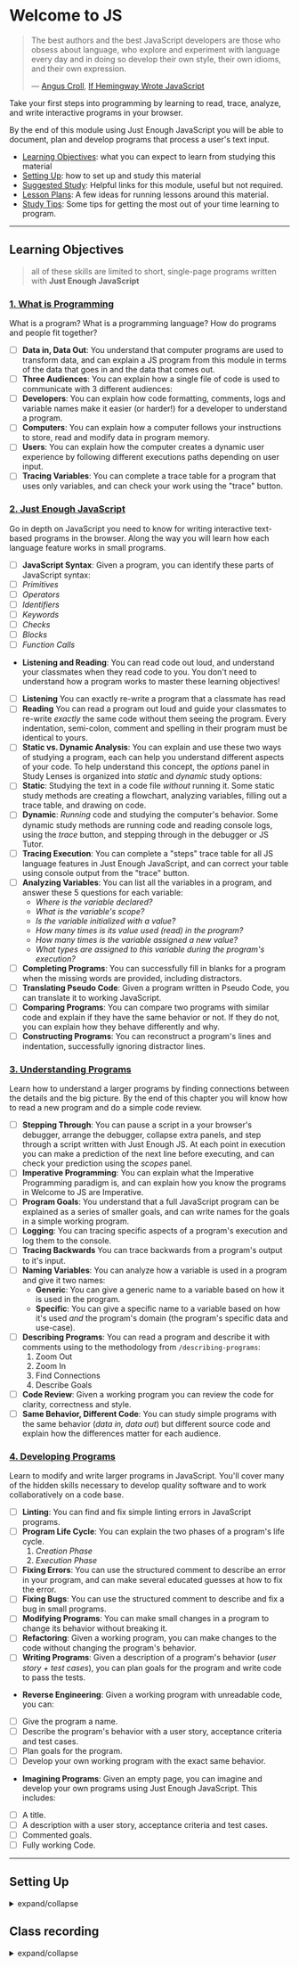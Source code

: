 # Welcome to JS

> The best authors and the best JavaScript developers are those who obsess about
> language, who explore and experiment with language every day and in doing so
> develop their own style, their own idioms, and their own expression.
>
> — [Angus Croll](https://anguscroll.com/),
> [If Hemingway Wrote JavaScript](https://anguscroll.com/hemingway/)

Take your first steps into programming by learning to read, trace, analyze, and
write interactive programs in your browser.

By the end of this module using Just Enough JavaScript you will be able to
document, plan and develop programs that process a user's text input.

- [Learning Objectives](#learning-objectives): what you can expect to learn from
  studying this material
- [Setting Up](#setting-up): how to set up and study this material
- [Suggested Study](./suggested-study.md): Helpful links for this module, useful
  but not required.
- [Lesson Plans](./lesson-plans/README.md): A few ideas for running lessons
  around this material.
- [Study Tips](./study-tips.md): Some tips for getting the most out of your time
  learning to program.

---

## Learning Objectives

> all of these skills are limited to short, single-page programs written with
> **Just Enough JavaScript**

### [1. What is Programming](./1-what-is-programming)

What is a program? What is a programming language? How do programs and people
fit together?

- [ ] **Data in, Data Out**: You understand that computer programs are used to
      transform data, and can explain a JS program from this module in terms of
      the data that goes in and the data that comes out.
- [ ] **Three Audiences**: You can explain how a single file of code is used to
      communicate with 3 different audiences:
- [ ] **Developers**: You can explain how code formatting, comments, logs and
      variable names make it easier (or harder!) for a developer to understand a
      program.
- [ ] **Computers**: You can explain how a computer follows your instructions to
      store, read and modify data in program memory.
- [ ] **Users**: You can explain how the computer creates a dynamic user
      experience by following different executions paths depending on user
      input.
- [ ] **Tracing Variables**: You can complete a trace table for a program that
      uses only variables, and can check your work using the "trace" button.

### [2. Just Enough JavaScript](./2-just-enough-javascript)

Go in depth on JavaScript you need to know for writing interactive text-based
programs in the browser. Along the way you will learn how each language feature
works in small programs.

- [ ] **JavaScript Syntax**: Given a program, you can identify these parts of
      JavaScript syntax:
- [ ] _Primitives_
- [ ] _Operators_
- [ ] _Identifiers_
- [ ] _Keywords_
- [ ] _Checks_
- [ ] _Blocks_
- [ ] _Function Calls_
- **Listening and Reading**: You can read code out loud, and understand your
  classmates when they read code to you. You don't need to understand how a
  program works to master these learning objectives!
- [ ] **Listening** You can exactly re-write a program that a classmate has read
- [ ] **Reading** You can read a program out loud and guide your classmates to
      re-write _exactly_ the same code without them seeing the program. Every
      indentation, semi-colon, comment and spelling in their program must be
      identical to yours.
- [ ] **Static vs. Dynamic Analysis**: You can explain and use these two ways of
      studying a program, each can help you understand different aspects of your
      code. To help understand this concept, the _options_ panel in Study Lenses
      is organized into _static_ and _dynamic_ study options:
- [ ] **Static**: Studying the text in a code file _without_ running it. Some
      static study methods are creating a flowchart, analyzing variables,
      filling out a trace table, and drawing on code.
- [ ] **Dynamic**: _Running_ code and studying the computer's behavior. Some
      dynamic study methods are running code and reading console logs, using the
      _trace_ button, and stepping through in the debugger or JS Tutor.
- [ ] **Tracing Execution**: You can complete a "steps" trace table for all JS
      language features in Just Enough JavaScript, and can correct your table
      using console output from the "trace" button.
- [ ] **Analyzing Variables**: You can list all the variables in a program, and
      answer these 5 questions for each variable:
  - _Where is the variable declared?_
  - _What is the variable's scope?_
  - _Is the variable initialized with a value?_
  - _How many times is its value used \(read\) in the program?_
  - _How many times is the variable assigned a new value?_
  - _What types are assigned to this variable during the program's execution?_
- [ ] **Completing Programs**: You can successfully fill in blanks for a program
      when the missing words are provided, including distractors.
- [ ] **Translating Pseudo Code**: Given a program written in Pseudo Code, you
      can translate it to working JavaScript.
- [ ] **Comparing Programs**: You can compare two programs with similar code and
      explain if they have the same behavior or not. If they do not, you can
      explain how they behave differently and why.
- [ ] **Constructing Programs**: You can reconstruct a program's lines and
      indentation, successfully ignoring distractor lines.

### [3. Understanding Programs](./3-understanding-programs)

Learn how to understand a larger programs by finding connections between the
details and the big picture. By the end of this chapter you will know how to
read a new program and do a simple code review.

- [ ] **Stepping Through**: You can pause a script in a your browser's debugger,
      arrange the debugger, collapse extra panels, and step through a script
      written with Just Enough JS. At each point in execution you can make a
      prediction of the next line before executing, and can check your
      prediction using the _scopes_ panel.
- [ ] **Imperative Programming**: You can explain what the Imperative
      Programming paradigm is, and can explain how you know the programs in
      Welcome to JS are Imperative.
- [ ] **Program Goals**: You understand that a full JavaScript program can be
      explained as a series of smaller goals, and can write names for the goals
      in a simple working program.
- [ ] **Logging**: You can tracing specific aspects of a program's execution and
      log them to the console.
- [ ] **Tracing Backwards** You can trace backwards from a program's output to
      it's input.
- [ ] **Naming Variables**: You can analyze how a variable is used in a program
      and give it two names:
  - **Generic**: You can give a generic name to a variable based on how it is
    used in the program.
  - **Specific**: You can give a specific name to a variable based on how it's
    used _and_ the program's domain (the program's specific data and use-case).
- [ ] **Describing Programs**: You can read a program and describe it with
      comments using to the methodology from `/describing-programs`:
  1. Zoom Out
  2. Zoom In
  3. Find Connections
  4. Describe Goals
- [ ] **Code Review**: Given a working program you can review the code for
      clarity, correctness and style.
- [ ] **Same Behavior, Different Code**: You can study simple programs with the
      same behavior (_data in, data out_) but different source code and explain
      how the differences matter for each audience.

### [4. Developing Programs](./4-developing-programs)

Learn to modify and write larger programs in JavaScript. You'll cover many of
the hidden skills necessary to develop quality software and to work
collaboratively on a code base.

- [ ] **Linting**: You can find and fix simple linting errors in JavaScript
      programs.
- [ ] **Program Life Cycle**: You can explain the two phases of a program's life
      cycle.
  1. _Creation Phase_
  2. _Execution Phase_
- [ ] **Fixing Errors**: You can use the structured comment to describe an error
      in your program, and can make several educated guesses at how to fix the
      error.
- [ ] **Fixing Bugs**: You can use the structured comment to describe and fix a
      bug in small programs.
- [ ] **Modifying Programs**: You can make small changes in a program to change
      its behavior without breaking it.
- [ ] **Refactoring**: Given a working program, you can make changes to the code
      without changing the program's behavior.
- [ ] **Writing Programs**: Given a description of a program's behavior (_user
      story + test cases_), you can plan goals for the program and write code to
      pass the tests.
- **Reverse Engineering**: Given a working program with unreadable code, you
  can:
- [ ] Give the program a name.
- [ ] Describe the program's behavior with a user story, acceptance criteria and
      test cases.
- [ ] Plan goals for the program.
- [ ] Develop your own working program with the exact same behavior.
- **Imagining Programs**: Given an empty page, you can imagine and develop your
  own programs using Just Enough JavaScript. This includes:
- [ ] A title.
- [ ] A description with a user story, acceptance criteria and test cases.
- [ ] Commented goals.
- [ ] Fully working Code.

---

## Setting Up

<details>
<summary>expand/collapse</summary>
<br>

> You will need

- [NPM](https://docs.npmjs.com/downloading-and-installing-node-js-and-npm)
- [NVM](./nvm/nvm.md)
- [Chrome](https://www.google.com/chrome/)

1. clone or fork the repo
   `https://github.com/HackYourFutureBelgium/bf-welcome-to-js.git`.
2. cd `bf-welcome-to-js`
3. `npm install`
4. `study`
5. if you want to close `study` use `ctrl + c`

---

## Code Quality Scripts

This repository comes with some scripts to check the quality of this code. You
can run these scripts to check the code provided by HYF, and to check the code
you write when experiment with the examples and complete the exercises.

### `npm run format`

This script will format all of the code in this repository making sure that all
the indentations are correct, the code is easy to read, and letting you know if
there are any syntax errors.

### `npm run spell-check`

This script will check all of the files in your repository for spelling
mistakes. Spelling is not just a detail, is important! Good spelling helps
others read and understand your programs with less effort.

`spell-check` is not so clever though, it doesn't have _all_ possible words in
it's dictionary and it won't know if you _wanted_ to spell a word incorrectly.
If you think one of it's "Unknown word"s is not a problem, you can either ignore
the suggestion or add the word to the `"words": [ ... ],` list in
[.cspell.json](./.cspell.json).

### `npm run lint:md`

This script will [lint](https://en.wikipedia.org/wiki/Lint_%28software%29) all
the Markdown files in this repository, checking for syntax mistakes and other
bad practices. Fixing linting errors will help you learn to write better code by
pointing out your mistakes _before_ they cause problems in your program.

Some linting errors will take some practice to understand and fix, but it will
be a good use of time.

### `npm run lint:js -- ./path/to/code`

Just like `lint:md`, but for `.js` files. This script will lint all of the JS
files in this repository, letting you know if there are any syntax errors or bad
practices.

</details>

## Class recording

<details>
<summary>expand/collapse</summary>
<br>

### Week1

- [Day 1](https://youtu.be/-76jJ1YGpO4)
- [Day 2](https://youtu.be/HRWKotQzGNQ)

</details>
